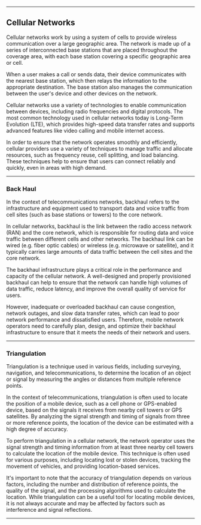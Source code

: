
---

## Cellular Networks

Cellular networks work by using a system of cells to provide wireless communication over a large geographic area. The network is made up of a series of interconnected base stations that are placed throughout the coverage area, with each base station covering a specific geographic area or cell.

When a user makes a call or sends data, their device communicates with the nearest base station, which then relays the information to the appropriate destination. The base station also manages the communication between the user's device and other devices on the network.

Cellular networks use a variety of technologies to enable communication between devices, including radio frequencies and digital protocols. The most common technology used in cellular networks today is Long-Term Evolution (LTE), which provides high-speed data transfer rates and supports advanced features like video calling and mobile internet access.

In order to ensure that the network operates smoothly and efficiently, cellular providers use a variety of techniques to manage traffic and allocate resources, such as frequency reuse, cell splitting, and load balancing. These techniques help to ensure that users can connect reliably and quickly, even in areas with high demand.

---

### Back Haul

In the context of telecommunications networks, backhaul refers to the infrastructure and equipment used to transport data and voice traffic from cell sites (such as base stations or towers) to the core network.

In cellular networks, backhaul is the link between the radio access network (RAN) and the core network, which is responsible for routing data and voice traffic between different cells and other networks. The backhaul link can be wired (e.g. fiber optic cables) or wireless (e.g. microwave or satellite), and it typically carries large amounts of data traffic between the cell sites and the core network.

The backhaul infrastructure plays a critical role in the performance and capacity of the cellular network. A well-designed and properly provisioned backhaul can help to ensure that the network can handle high volumes of data traffic, reduce latency, and improve the overall quality of service for users.

However, inadequate or overloaded backhaul can cause congestion, network outages, and slow data transfer rates, which can lead to poor network performance and dissatisfied users. Therefore, mobile network operators need to carefully plan, design, and optimize their backhaul infrastructure to ensure that it meets the needs of their network and users.

---

### Triangulation

Triangulation is a technique used in various fields, including surveying, navigation, and telecommunications, to determine the location of an object or signal by measuring the angles or distances from multiple reference points.

In the context of telecommunications, triangulation is often used to locate the position of a mobile device, such as a cell phone or GPS-enabled device, based on the signals it receives from nearby cell towers or GPS satellites. By analyzing the signal strength and timing of signals from three or more reference points, the location of the device can be estimated with a high degree of accuracy.

To perform triangulation in a cellular network, the network operator uses the signal strength and timing information from at least three nearby cell towers to calculate the location of the mobile device. This technique is often used for various purposes, including locating lost or stolen devices, tracking the movement of vehicles, and providing location-based services.

It's important to note that the accuracy of triangulation depends on various factors, including the number and distribution of reference points, the quality of the signal, and the processing algorithms used to calculate the location. While triangulation can be a useful tool for locating mobile devices, it is not always accurate and may be affected by factors such as interference and signal reflections.

---

